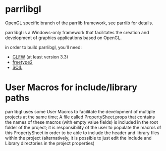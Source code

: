 # parrlibgl
OpenGL specific branch of the parrlib framework, see [parrlib](https://github.com/AlessandroParrotta/parrlib) for details.

parrlibgl is a Windows-only framework that facilitates the creation and development of graphics applications based on OpenGL.

in order to build parrlibgl, you'll need:
  * [GLFW](https://www.glfw.org/) (at least version 3.3)
  * [freetype2](https://freetype.org/)
  * [SOIL](https://github.com/littlstar/soil)

# User Macros for include/library paths
parrlibgl uses some User Macros to facilitate the development of multiple projects at the same time; 
A file called PropertySheet.props that contains the names of these macros (with empty value fields) is included in the root folder of the project; it is responsibility of the user to populate the macros of this PropertySheet in order to be able to include the header and library files within the project (alternatively, it is possible to just edit the Include and Library directories in the project properties)

